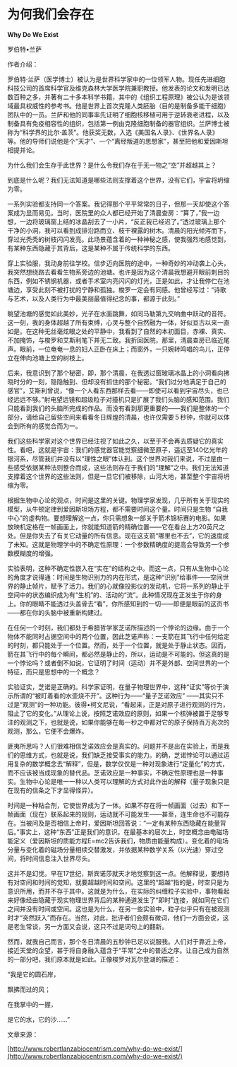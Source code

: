 # 为何我们会存在

**Why Do We Exist**

罗伯特•兰萨

作者介绍：

罗伯特·兰萨（医学博士）被认为是世界科学家中的一位领军人物。现任先进细胞科技公司的首席科学官及维克森林大学医学院兼职教授。他发表的论文和发明已达数百种之多，并著有二十多本科学书籍，其中的《组织工程原理》被公认为是该领域最具权威性的参考书。他是世界上首次克隆人类胚胎（目的是制备多能干细胞）团队中的一员。兰萨和他的同事率先证明了细胞核移植可用于逆转衰老进程，以及制备具有免疫相容性的组织，包括第一例由克隆细胞制备的器官组织。兰萨博士被称为“科学界的比尔·盖茨”。他获奖无数，入选《美国名人录》、《世界名人录》等。他的导师们说他是个“天才”、一个“离经叛道的思想家”，甚至把他和爱因斯坦相提并论。

为什么我们会生存于此世界？是什么令我们存在于无一物之“空”并超越其上？

到底是什么呢？我们无法知道是哪些法则支撑着这个世界，没有它们，宇宙将坍缩为零。

一系列实验都支持同一个答案。我记得那个平平常常的日子，但那一天却使这个答案成为显而易见。当时，医院里的众人都已经开始了清晨查房：“算了，”我一边想，一边将玻璃窗上结的冰晶刮去了一小片，“反正我已经迟了。”透过玻璃上那个干净的小洞，我可以看到成排沿路而立、枝干裸露的树木。清晨的阳光倾泻而下，穿过光秃秃的树枝闪闪发亮。此场景蕴含着的一种神秘之感，使我强烈地感觉到，有某种东西隐藏于其背后，这是某种不属于传统科学的东西。

穿上实验服，我动身前往学校。信步迈向医院的途中，一种奇妙的冲动袭上心头，我突然想绕路去看看生物系旁边的池塘。也许是因为这个清晨我想避开眼前刺目的东西，例如不锈钢机器，或者手术室内亮闪闪的灯光，正是如此，才让我停伫在池塘边，享受此刻不被打扰的宁静和孤独。梭罗一定会有同感。他曾经写过：“诗歌与艺术，以及人类行为中最美丽最值得纪念的事，都源于此刻。”

眺望池塘的感觉如此美妙，光子在水面跳舞，如同马勒第九交响曲中跃动的音符。这一刻，我的身体超越了所有束缚，心灵与整个自然融为一体，好似亘古以来一直如是。在这种无丝毫炫眼之处的平静中，我看到了自然的本初面目，赤裸、真实、不加掩饰，与梭罗和艾斯利笔下并无二致。我折回医院，那里，清晨查房已临近尾声。眼前，一位奄奄一息的妇人正卧在床上；而窗外，一只婉转鸣唱的鸟儿，正停立在伸向池塘上空的树枝上。

后来，我意识到了那个秘密，即，那个清晨，在我透过窗玻璃冰晶上的小洞看向拂晓时分的一刻，隐隐触到、但却没有抓住的那个秘密。“我们过分地满足于自己的感官”，艾斯利曾说，“像一个人看东西那样去看——即使可以看到宇宙尽头，也已经远远不够。”射电望远镜和超级粒子对撞机只是扩展了我们头脑的感知范围。我们只能看到我们的头脑所完成的作品。而没有看到那更重要的——我们是整体的一个部分，请给自己留些空间来看看冬日辉煌的清晨，也许仅需要５秒钟，你就可以体会到所有的感觉合而为一。

我们这些科学家对这个世界已经注视了如此之久，以至于不会再去质疑它的真实性。看吧，这就是宇宙：我们的感觉器官能觉察细微至原子，遥远至140亿光年的银河系，尽管我们并没有以“理性之眼”体认到。这个世界对我们来说，不过是由一些感受依据某种法则整合而成，这些法则存在于我们的“理解”之中。我们无法知道支撑着这个世界的这些法则，但是一旦它们被移除，山河大地，甚至整个宇宙将坍缩为零。

根据生物中心论的观点，时间是这里的关键。物理学家发现，几乎所有关于现实的模型，从牛顿定律到爱因斯坦场方程，都不需要时间这个量。时间只是生物 “自我中心”的虚构物。要想理解这一点，你只需想象一部关于箭术锦标赛的电影。如果放映机定格在一帧画面上，你就能知道箭的精确位置——它在看台上方20英尺之处。但是你失去了有关它动量的所有信息。现在这支箭“哪里也不去”，它的速度成了未知。这就是物理学中的不确定性原理：一个参数精确度的提高会导致另一个参数模糊度的增强。

实验表明，这种不确定性嵌入在“实在”的结构之中。而这一点，只有从生物中心论的角度才说得通：时间是生物识别力的内在形式，是这种“识别”给事件——空间世界的静止帧片，赋予了活力。我们的心就像投影仪的发动机，它将一系列的静止于空间中的状态编织成为有“生机”的、活动的“流”。此种情况现在正发生于你的身上。你的眼睛不能透过头盖骨去“看”，你所感知到的一切——即便是眼前的这页书——都在你的头脑中被重新构建过。

在任何一个时刻，我们都处于希腊哲学家芝诺所描述的一个悖论的边缘。由于一个物体不能同时占据空间中的两个位置，因此芝诺声称：一支箭在其飞行中任何给定的时刻，都只能处于一个位置。然而，处于一个位置，就是处于静止状态。因而，箭在其飞行中的每个瞬间，都必然是静止的，所以，运动是不可能的。但这真的是一个悖论吗？或者倒不如说，它证明了时间（运动）并不是外部、空间世界的一个特征，而只是思想中的一个概念？

实验证实，芝诺是正确的。科学家证明，在量子物理世界中，这种“证实”等价于演示所谓的“被盯着看的水壶烧不开”。这种行为——“量子芝诺效应” ——其实只不过是“观测”的一种功能。彼得•柯文尼说，“看起来，正是对原子进行观测的行为，阻止了它的变化。”从理论上说，按照芝诺效应的原则，如果一个核弹被置于足够专注的观测之下，也就是说，如果你能够在每一秒之中都对它的原子保持百万兆次的观测，那么，它便不会爆炸。

匪夷所思吗？人们很难相信芝诺效应会是真实的。问题并不是出在实验上，而是我们的思维方式，也就是说，我们缺乏接受事实的能力。的确，芝诺悖论可以通过运用复杂的数学概念去“解释”，但是，数学仅仅是一种对现象进行“定量化”的方式，而不应该被当成现象的替代品。芝诺效应是一种事实，不确定性原理也是一种事实。生物中心论是唯一一种以人类可以理解的方式对此作出的解释（量子现象只是在现有的信条之下才显得怪异）。

时间是一种粘合剂，它使世界成为了一体。如果不存在将一帧画面（过去）和下一帧画面（现在）联系起来的规则，运动就不可能发生——甚至，连生命也不可能存在。当被问及是否相信上帝时，爱因斯坦回答说：“一定有某种东西隐藏在能量背后。”事实上，这种“东西”正是我们的意识。在最基本的层次上，时空概念由电磁场能定义（爱因斯坦的质能方程E=mc2告诉我们，物质由能量构成）。变化着的电场分量与变化着的磁场分量相续交替激发，并依据某种数学关系（以光速）穿过空间，将时间信息注入世界尽头。

这并不是幻觉。早在17世纪，斯宾诺莎就天才地觉察到这一点。他解释说，要想持有对空间和时间的觉知，就要超越时间和空间。这里的“超越”指的是，时空只是为意识所用，而并不存于其中。这就是为什么，在实际的纠缠粒子实验中，事物看起来好像经由隐藏于现实物理世界背后的某种通道发生了“即时”连接，就如同在它们之间并没有时间或空间。这也是为什么，在另一些实验中，粒子似乎只有在被观测时才“突然跃入”而存在。当然，对此，批评者们会颇有微词，他们一方面会说，这是老生常谈，另一方面又会说，这只不过是词句上的翻新。

然而，就我自己而言，那个冬日清晨的五秒钟已足以说服我。人们对于靠近上帝，接近天堂的企望，甚于将自身融入蕴含于“平常”之中的普适之序。让自己成为自然的一部分吧，我们原本就是如此。正像梭罗对瓦尔登湖的描述：

“我是它的圆石岸，

飘拂而过的风；

在我掌中的一握，

是它的水，它的沙……”

文章来源：

[http://www.robertlanzabiocentrism.com/why-do-we-exist/](http://www.robertlanzabiocentrism.com/why-do-we-exist/)

